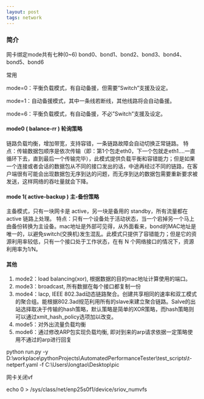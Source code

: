 ```yaml
---
layout: post
tags: network 
---
```


### 简介

网卡绑定mode共有七种(0~6) bond0、bond1、bond2、bond3、bond4、bond5、bond6

常用

mode=0：平衡负载模式，有自动备援，但需要”Switch”支援及设定。

mode=1：自动备援模式，其中一条线若断线，其他线路将会自动备援。

mode=6：平衡负载模式，有自动备援，不必”Switch”支援及设定。

#### mode0 ( balance-rr ) 轮询策略

链路负载均衡，增加带宽，支持容错，一条链路故障会自动切换正常链路。 
特点：传输数据包顺序是依次传输（即：第1个包走eth0，下一个包就走eth1….一直循环下去，直到最后一个传输完毕），此模式提供负载平衡和容错能力；但是如果一个连接或者会话的数据包从不同的接口发出的话，中途再经过不同的链路，在客户端很有可能会出现数据包无序到达的问题，而无序到达的数据包需要重新要求被发送，这样网络的吞吐量就会下降。

#### mode 1( active-backup ) 主-备份策略 

主备模式，只有一块网卡是 active，另一块是备用的 standby，所有流量都在 active 链路上处理。 
特点：只有一个设备处于活动状态，当一个宕掉另一个马上由备份转换为主设备。mac地址是外部可见得，从外面看来，bond的MAC地址是唯一的，以避免switch(交换机)发生混乱。此模式只提供了容错能力；但是它的资源利用率较低，只有一个接口处于工作状态，在有 N 个网络接口的情况下，资源利用率为1/N。

#### 其他

1. mode2：load balancing(xor), 根据数据的目的mac地址计算使用的端口。
2. mode3：broadcast, 所有数据在每个接口都复制一份
3. mode4：lacp, IEEE 802.3ad动态链路聚合。创建共享相同的速率和双工模式的聚合组。能根据802.3ad规范利用所有的slave来建立聚合链路。Salve的出站选择取决于传输的hash策略，默认策略是简单的XOR策略，而hash策略则可以通过xmit_hash_policy选项加以改变。
4. mode5：对外出流量负载均衡
5. mode6：通过修改ARP包实现负载均衡, 即对到来的arp请求依据一定策略使用不通过的arp进行回复



python run.py -y D:\workplace\pythonProjects\AutomatedPerformanceTester\test_scripts\t-netperf.yaml -f C:\Users\longtao\Desktop\pic



网卡关闭vf

echo 0 >  /sys/class/net/enp25s0f1/device/sriov_numvfs